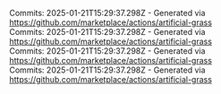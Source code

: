 Commits: 2025-01-21T15:29:37.298Z - Generated via https://github.com/marketplace/actions/artificial-grass
<br>
Commits: 2025-01-21T15:29:37.298Z - Generated via https://github.com/marketplace/actions/artificial-grass
<br>
Commits: 2025-01-21T15:29:37.298Z - Generated via https://github.com/marketplace/actions/artificial-grass
<br>
Commits: 2025-01-21T15:29:37.298Z - Generated via https://github.com/marketplace/actions/artificial-grass
<br>

